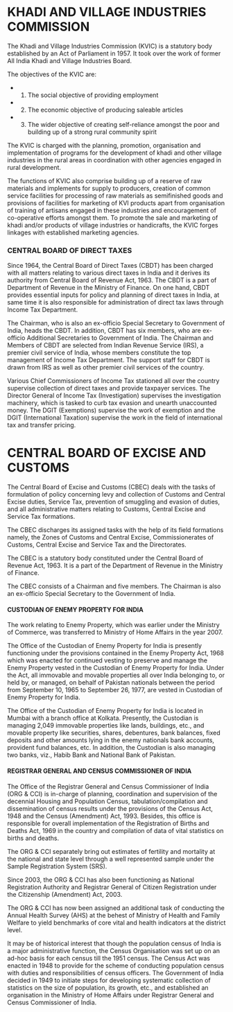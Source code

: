# **KHADI AND VILLAGE INDUSTRIES COMMISSION**

The Khadi and Village Industries Commission (KVIC) is a statutory body established by an Act of Parliament in 1957. It took over the work of former All India Khadi and Village Industries Board.

The objectives of the KVIC are:

- 1. The social objective of providing employment
- 2. The economic objective of producing saleable articles
- 3. The wider objective of creating self-reliance amongst the poor and building up of a strong rural community spirit

The KVIC is charged with the planning, promotion, organisation and implementation of programs for the development of khadi and other village industries in the rural areas in coordination with other agencies engaged in rural development.

The functions of KVIC also comprise building up of a reserve of raw materials and implements for supply to producers, creation of common service facilities for processing of raw materials as semifinished goods and provisions of facilities for marketing of KVI products apart from organisation of training of artisans engaged in these industries and encouragement of co-operative efforts amongst them. To promote the sale and marketing of khadi and/or products of village industries or handicrafts, the KVIC forges linkages with established marketing agencies.

### **CENTRAL BOARD OF DIRECT TAXES**

Since 1964, the Central Board of Direct Taxes (CBDT) has been charged with all matters relating to various direct taxes in India and it derives its authority from Central Board of Revenue Act, 1963. The CBDT is a part of Department of Revenue in the Ministry of Finance. On one hand, CBDT provides essential inputs for policy and planning of direct taxes in India, at same time it is also responsible for administration of direct tax laws through Income Tax Department.

The Chairman, who is also an ex-officio Special Secretary to Government of India, heads the CBDT. In addition, CBDT has six members, who are ex-officio Additional Secretaries to Government of India. The Chairman and Members of CBDT are selected from Indian Revenue Service (IRS), a premier civil service of India, whose members constitute the top management of Income Tax Department. The support staff for CBDT is drawn from IRS as well as other premier civil services of the country.

Various Chief Commissioners of Income Tax stationed all over the country supervise collection of direct taxes and provide taxpayer services. The Director General of Income Tax (Investigation) supervises the investigation machinery, which is tasked to curb tax evasion and unearth unaccounted money. The DGIT (Exemptions) supervise the work of exemption and the DGIT (International Taxation) supervise the work in the field of international tax and transfer pricing.

# **CENTRAL BOARD OF EXCISE AND CUSTOMS**

The Central Board of Excise and Customs (CBEC) deals with the tasks of formulation of policy concerning levy and collection of Customs and Central Excise duties, Service Tax, prevention of smuggling and evasion of duties, and all administrative matters relating to Customs, Central Excise and Service Tax formations.

The CBEC discharges its assigned tasks with the help of its field formations namely, the Zones of Customs and Central Excise, Commissionerates of Customs, Central Excise and Service Tax and the Directorates.

The CBEC is a statutory body constituted under the Central Board of Revenue Act, 1963. It is a part of the Department of Revenue in the Ministry of Finance.

The CBEC consists of a Chairman and five members. The Chairman is also an ex-officio Special Secretary to the Government of India.

#### **CUSTODIAN OF ENEMY PROPERTY FOR INDIA**

The work relating to Enemy Property, which was earlier under the Ministry of Commerce, was transferred to Ministry of Home Affairs in the year 2007.

The Office of the Custodian of Enemy Property for India is presently functioning under the provisions contained in the Enemy Property Act, 1968 which was enacted for continued vesting to preserve and manage the Enemy Property vested in the Custodian of Enemy Property for India. Under the Act, all immovable and movable properties all over India belonging to, or held by, or managed, on behalf of Pakistan nationals between the period from September 10, 1965 to September 26, 1977, are vested in Custodian of Enemy Property for India.

The Office of the Custodian of Enemy Property for India is located in Mumbai with a branch office at Kolkata. Presently, the Custodian is managing 2,049 immovable properties like lands, buildings, etc., and movable property like securities, shares, debentures, bank balances, fixed deposits and other amounts lying in the enemy nationals bank accounts, provident fund balances, etc. In addition, the Custodian is also managing two banks, viz., Habib Bank and National Bank of Pakistan.

#### **REGISTRAR GENERAL AND CENSUS COMMISSIONER OF INDIA**

The Office of the Registrar General and Census Commissioner of India (ORG & CCI) is in-charge of planning, coordination and supervision of the decennial Housing and Population Census, tabulation/compilation and dissemination of census results under the provisions of the Census Act, 1948 and the Census (Amendment) Act, 1993. Besides, this office is responsible for overall implementation of the Registration of Births and Deaths Act, 1969 in the country and compilation of data of vital statistics on births and deaths.

The ORG & CCI separately bring out estimates of fertility and mortality at the national and state level through a well represented sample under the Sample Registration System (SRS).

Since 2003, the ORG & CCI has also been functioning as National Registration Authority and Registrar General of Citizen Registration under the Citizenship (Amendment) Act, 2003.

The ORG & CCI has now been assigned an additional task of conducting the Annual Health Survey (AHS) at the behest of Ministry of Health and Family Welfare to yield benchmarks of core vital and health indicators at the district level.

It may be of historical interest that though the population census of India is a major administrative function, the Census Organisation was set up on an ad-hoc basis for each census till the 1951 census. The Census Act was enacted in 1948 to provide for the scheme of conducting population census with duties and responsibilities of census officers. The Government of India decided in 1949 to initiate steps for developing systematic collection of statistics on the size of population, its growth, etc., and established an organisation in the Ministry of Home Affairs under Registrar General and Census Commissioner of India.
